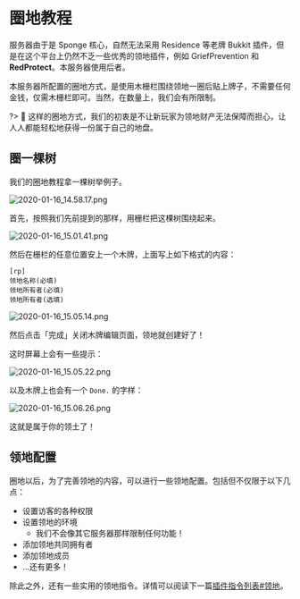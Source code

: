 # 圈地教程

服务器由于是 Sponge 核心，自然无法采用 Residence 等老牌 Bukkit 插件，但是在这个平台上仍然不乏一些优秀的领地插件，例如 GriefPrevention 和 **RedProtect**。本服务器使用后者。

本服务器所配置的圈地方式，是使用木栅栏围绕领地一圈后贴上牌子，不需要任何金钱，仅需木栅栏即可。当然，在数量上，我们会有所限制。

?> 🤔 这样的圈地方式，我们的初衷是不让新玩家为领地财产无法保障而担心，让人人都能轻松地获得一份属于自己的地盘。

## 圈一棵树

我们的圈地教程拿一棵树举例子。

![2020-01-16_14.58.17.png](https://i.loli.net/2020/01/16/4dOH6hTgVXrybLz.png)

首先，按照我们先前提到的那样，用栅栏把这棵树围绕起来。

![2020-01-16_15.01.41.png](https://i.loli.net/2020/01/16/6MElRVsZ5HLUnkw.png)

然后在栅栏的任意位置安上一个木牌，上面写上如下格式的内容：

```sign
[rp]
领地名称(必填)
领地所有者(必填)
领地所有者(选填)
```

![2020-01-16_15.05.14.png](https://i.loli.net/2020/01/16/xHsUCyF1YLEKdTa.png)

然后点击「完成」关闭木牌编辑页面，领地就创建好了！

这时屏幕上会有一些提示：

![2020-01-16_15.05.22.png](https://i.loli.net/2020/01/16/iC6ulWEkez1bP58.png)

以及木牌上也会有一个 `Done.` 的字样：

![2020-01-16_15.06.26.png](https://i.loli.net/2020/01/16/phkLcES6YPBZITn.png)

这就是属于你的领土了！

## 领地配置

圈地以后，为了完善领地的内容，可以进行一些领地配置。包括但不仅限于以下几点：

- 设置访客的各种权限
- 设置领地的环境
    - 我们不会像其它服务器那样限制任何功能！
- 添加领地共同拥有者
- 添加领地成员
- ...还有更多！

除此之外，还有一些实用的领地指令。详情可以阅读下一篇[插件指令列表#领地](/plugin-tutorial/player-commands.md#领地)。


